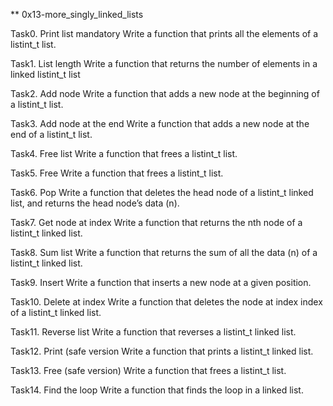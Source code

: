 ** 0x13-more_singly_linked_lists

Task0. Print list
mandatory
Write a function that prints all the elements of a listint_t list.

Task1. List length
Write a function that returns the number of elements in a linked listint_t list

Task2. Add node
Write a function that adds a new node at the beginning of a listint_t list.

Task3. Add node at the end
Write a function that adds a new node at the end of a listint_t list.

Task4. Free list
Write a function that frees a listint_t list.

Task5. Free
Write a function that frees a listint_t list.

Task6. Pop
Write a function that deletes the head node of a listint_t linked list, and returns the head node’s data (n).

Task7. Get node at index
Write a function that returns the nth node of a listint_t linked list.

Task8. Sum list
Write a function that returns the sum of all the data (n) of a listint_t linked list.

Task9. Insert
Write a function that inserts a new node at a given position.

Task10. Delete at index
Write a function that deletes the node at index index of a listint_t linked list.

Task11. Reverse list
Write a function that reverses a listint_t linked list.

Task12. Print (safe version
Write a function that prints a listint_t linked list.

Task13. Free (safe version)
Write a function that frees a listint_t list.

Task14. Find the loop
Write a function that finds the loop in a linked list.
